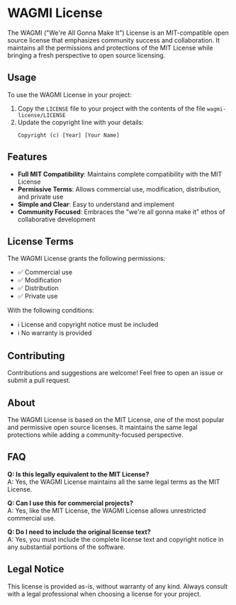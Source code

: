 # WAGMI License

The WAGMI ("We're All Gonna Make It") License is an MIT-compatible open source license that emphasizes community success and collaboration. It maintains all the permissions and protections of the MIT License while bringing a fresh perspective to open source licensing.

## Usage

To use the WAGMI License in your project:

1. Copy the `LICENSE` file to your project with the contents of the file `wagmi-license/LICENSE`
2. Update the copyright line with your details:
   ```
   Copyright (c) [Year] [Your Name]
   ```



## Features

- **Full MIT Compatibility**: Maintains complete compatibility with the MIT License
- **Permissive Terms**: Allows commercial use, modification, distribution, and private use
- **Simple and Clear**: Easy to understand and implement
- **Community Focused**: Embraces the "we're all gonna make it" ethos of collaborative development

## License Terms

The WAGMI License grants the following permissions:

- ✅ Commercial use
- ✅ Modification
- ✅ Distribution
- ✅ Private use

With the following conditions:

- ℹ️ License and copyright notice must be included
- ℹ️ No warranty is provided

## Contributing

Contributions and suggestions are welcome! Feel free to open an issue or submit a pull request.

## About

The WAGMI License is based on the MIT License, one of the most popular and permissive open source licenses. It maintains the same legal protections while adding a community-focused perspective.

## FAQ

**Q: Is this legally equivalent to the MIT License?**  
A: Yes, the WAGMI License maintains all the same legal terms as the MIT License.

**Q: Can I use this for commercial projects?**  
A: Yes, like the MIT License, the WAGMI License allows unrestricted commercial use.

**Q: Do I need to include the original license text?**  
A: Yes, you must include the complete license text and copyright notice in any substantial portions of the software.

## Legal Notice

This license is provided as-is, without warranty of any kind. Always consult with a legal professional when choosing a license for your project.
